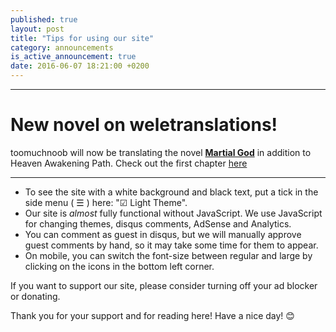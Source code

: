 ```yaml
---
published: true
layout: post
title: "Tips for using our site"
category: announcements
is_active_announcement: true
date: 2016-06-07 18:21:00 +0200
---
```

***

# New novel on weletranslations!

toomuchnoob will now be translating the novel [**Martial God**]({{site.baseurl}}/martial_god.html) in addition to Heaven Awakening Path. Check out the first chapter [here]({{site.baseurl}}/martial-god/martial-god-chapter-01-01.html)

***

* To see the site with a white background and black text, put a tick  in the side menu ( ☰ ) here: "☑ Light Theme".
* Our site is *almost* fully functional without JavaScript. We use JavaScript for changing themes, disqus comments, AdSense and Analytics.
* You can comment as guest in disqus, but we will manually approve guest comments by hand, so it may take some time for them to appear.
* On mobile, you can switch the font-size between regular and large by clicking on the icons in the bottom left corner.

If you want to support our site, please consider turning off your ad blocker or donating.

Thank you for your support and for reading here! Have a nice day! 😊
